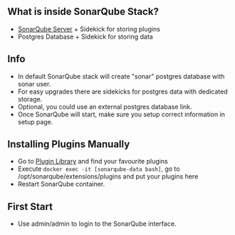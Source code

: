 ## What is inside SonarQube Stack?
* [SonarQube Server](http://www.sonarqube.org/) + Sidekick for storing plugins
* Postgres Database + Sidekick for storing data

## Info
* In default SonarQube stack will create "sonar" postgres database with sonar user. 
* For easy upgrades there are sidekicks for postgres data with dedicated storage. 
* Optional, you could use an external postgres database link.
* Once SonarQube will start, make sure you setup correct information in setup page.

## Installing Plugins Manually
* Go to [Plugin Library](http://docs.sonarqube.org/display/PLUG/Plugin+Library) and find your favourite plugins
* Execute `docker exec -it [sonarqube-data bash]`, go to /opt/sonarqube/extensions/plugins and put your plugins here
* Restart SonarQube container.

## First Start
* Use admin/admin to login to the SonarQube interface.